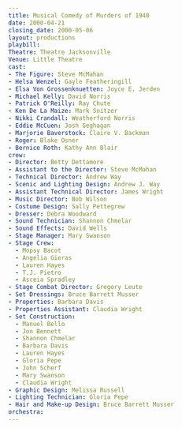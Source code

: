 ```yaml
---
title: Musical Comedy of Murders of 1940
date: 2000-04-21
closing_date: 2000-05-06
layout: productions
playbill:
Theatre: Theatre Jacksonville
Venue: Little Theatre
cast:
- The Figure: Steve McMahan
- Helsa Wenzel: Gayle Featheringill
- Elsa Von Grossenknuetten: Joyce E. Jerden
- Michael Kelly: David Norris
- Patrick O'Reilly: Ray Chute
- Ken De La Maize: Mark Snitzer
- Nikki Crandall: Weatherford Norris
- Eddie McCuen: Josh Geghagan
- Marjorie Baverstock: Claire V. Backman
- Roger: Blake Osner
- Bernice Roth: Kathy Ann Blair
crew:
- Director: Betty Dettamore
- Assistant to the Director: Steve McMahan
- Technical Director: Andrew Way
- Scenic and Lighting Design: Andrew J. Way
- Assistant Technical Director: James Wright
- Music Director: Bob Wilson
- Costume Design: Sally Pettegrew
- Dresser: Debra Woodward
- Sound Technician: Shannon Chmelar
- Sound Effects: David Wells
- Stage Manager: Mary Swanson
- Stage Crew:
  - Mopsy Bacot
  - Angelia Gieras
  - Lauren Hayes
  - T.J. Pietro
  - Asceia Spradley
- Stage Combat Director: Gregory Leute
- Set Dressings: Bruce Barrett Musser
- Properties: Barbara Davis
- Properties Assistant: Claudia Wright
- Set Construction:
  - Manuel Bello
  - Jon Bennett
  - Shannon Chmelar
  - Barbara Davis
  - Lauren Hayes
  - Gloria Pepe
  - John Scherf
  - Mary Swanson
  - Claudia Wright
- Graphic Design: Melissa Russell
- Lighting Technician: Gloria Pepe
- Hair and Make-up Design: Bruce Barrett Musser
orchestra:
---
```

